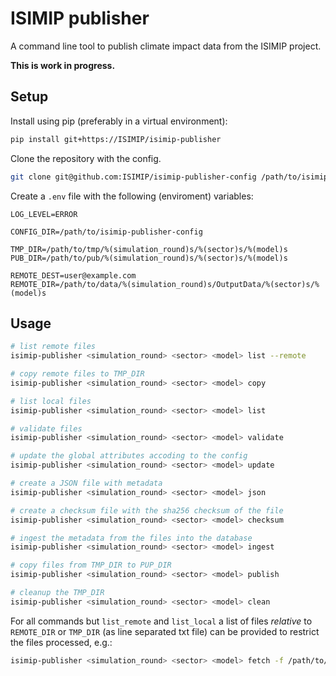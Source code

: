 ISIMIP publisher
================

A command line tool to publish climate impact data from the ISIMIP project.

**This is work in progress.**

Setup
-----

Install using pip (preferably in a virtual environment):

```bash
pip install git+https://ISIMIP/isimip-publisher
```

Clone the repository with the config.

```bash
git clone git@github.com:ISIMIP/isimip-publisher-config /path/to/isimip-publisher-config
```

Create a `.env` file with the following (enviroment) variables:

```
LOG_LEVEL=ERROR

CONFIG_DIR=/path/to/isimip-publisher-config

TMP_DIR=/path/to/tmp/%(simulation_round)s/%(sector)s/%(model)s
PUB_DIR=/path/to/pub/%(simulation_round)s/%(sector)s/%(model)s

REMOTE_DEST=user@example.com
REMOTE_DIR=/path/to/data/%(simulation_round)s/OutputData/%(sector)s/%(model)s
```


Usage
-----

```bash
# list remote files
isimip-publisher <simulation_round> <sector> <model> list --remote

# copy remote files to TMP_DIR
isimip-publisher <simulation_round> <sector> <model> copy

# list local files
isimip-publisher <simulation_round> <sector> <model> list

# validate files
isimip-publisher <simulation_round> <sector> <model> validate

# update the global attributes accoding to the config
isimip-publisher <simulation_round> <sector> <model> update

# create a JSON file with metadata
isimip-publisher <simulation_round> <sector> <model> json

# create a checksum file with the sha256 checksum of the file
isimip-publisher <simulation_round> <sector> <model> checksum

# ingest the metadata from the files into the database
isimip-publisher <simulation_round> <sector> <model> ingest

# copy files from TMP_DIR to PUP_DIR
isimip-publisher <simulation_round> <sector> <model> publish

# cleanup the TMP_DIR
isimip-publisher <simulation_round> <sector> <model> clean
```

For all commands but `list_remote` and `list_local` a list of files *relative* to `REMOTE_DIR` or `TMP_DIR` (as line separated txt file) can be provided to restrict the files processed, e.g.:

```bash
isimip-publisher <simulation_round> <sector> <model> fetch -f /path/to/files.txt
```
